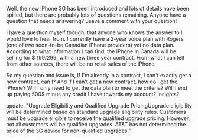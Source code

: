 Well, the new iPhone 3G has been introduced and lots of details have been spilled, but there are probably lots of questions remaining. Anyone have a question that needs answering? Leave a comment with your question!  
  
I have a question myself though, that anyone who knows the answer to I would love to hear from. I currently have a 2-year voice plan with Rogers (one of two soon-to-be Canadian iPhone providers) yet no data plan. According to what information I can find, the iPhone in Canada will be selling for $ 199/299, with a new three year contract. From what I can tell from other sources, there will be no retail sales of the iPhone.  
  
So my question and issue is, if I'm already in a contract, I can't exactly get a new contract, can I? And if I can't get a new contract, how do I get the iPhone? Will I only need to get the data plan to meet the criteria? Will I end up paying 500$ minus any credit I have towards my account? Insights?  
  
update: "Upgrade Eligibility and Qualified Upgrade PricingUpgrade eligibility will be determined based on standard upgrade eligibility rules. Customers must be upgrade eligible to receive the qualified upgrade pricing. However, not all customers will be qualified upgrades. AT&T has not determined the price of the 3G device for non-qualified upgrades."